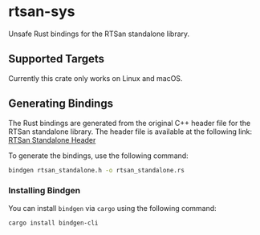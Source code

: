 # rtsan-sys

Unsafe Rust bindings for the RTSan standalone library.

## Supported Targets

Currently this crate only works on Linux and macOS.

## Generating Bindings

The Rust bindings are generated from the original C++ header file for the RTSan
standalone library. The header file is available at the following link:\
[RTSan Standalone Header](https://github.com/realtime-sanitizer/rtsan/blob/main/include/rtsan_standalone/rtsan_standalone.h)

To generate the bindings, use the following command:

```bash
bindgen rtsan_standalone.h -o rtsan_standalone.rs
```

### Installing Bindgen

You can install `bindgen` via `cargo` using the following command:

```bash
cargo install bindgen-cli
```
